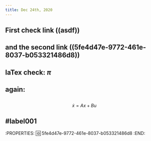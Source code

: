 ```yaml
---
title: Dec 24th, 2020
---
```


## First check link ((asdf))
## and the second link ((5fe4d47e-9772-461e-8037-b053321486d8))
## laTex check: $\pi$
## again:
##
$$\dot x = A x + B u$$
## #label001
:PROPERTIES:
:id: 5fe4d47e-9772-461e-8037-b053321486d8
:END:
